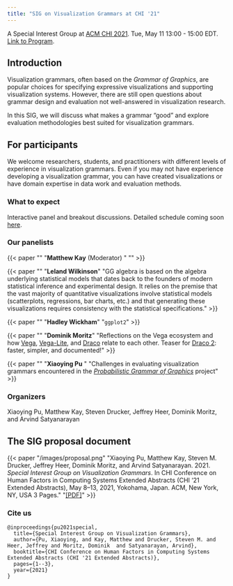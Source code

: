 ```yaml
---
title: "SIG on Visualization Grammars at CHI '21"
---
```



A Special Interest Group at [ACM CHI 2021](http://chi2021.acm.org/). Tue, May 11 13:00 - 15:00 EDT. [Link to Program](https://programs.sigchi.org/chi/2021/program/session/57295).

## Introduction

Visualization grammars, often based on the _Grammar of Graphics_, are popular choices for specifying expressive visualizations and supporting visualization systems. However, there are still open questions about grammar design and evaluation not well-answered
in visualization research. 

In this SIG, we will discuss what makes a grammar “good” and explore evaluation methodologies best suited for visualization grammars.


## For participants

We welcome researchers, students, and practitioners with different levels of experience in visualization grammars. Even if you may not have experience developing a visualization grammar, you can have created visualizations or have domain expertise in data work and evaluation methods.


### What to expect

Interactive panel and breakout discussions. Detailed schedule coming soon [here](/schedule/). 


### Our panelists

{{< paper ""
  "__Matthew Kay__ (Moderator) "
"" >}}


{{< paper ""
  "__Leland Wilkinson__"
"GG algebra is based on the algebra underlying statistical models that dates back to the founders of modern statistical inference and experimental design. It relies on the premise that the vast majority of quantitative visualizations involve statistical models (scatterplots, regressions, bar charts, etc.) and that generating these visualizations requires consistency with the statistical specifications." >}}

{{< paper ""
  "__Hadley Wickham__"
"`ggplot2`" >}}


{{< paper ""
  "__Dominik Moritz__"
"Reflections on the Vega ecosystem and how [Vega](https://vega.github.io), [Vega-Lite](https://vega.github.io/vega-lite/), and [Draco](https://uwdata.github.io/draco/) relate to each other. Teaser for [Draco 2](https://github.com/cmudig/draco2): faster, simpler, and documented!" >}}


{{< paper ""
  "__Xiaoying Pu__ "
"Challenges in evaluating visualization grammars encountered in the _[Probabilistic Grammar of Graphics](https://xiaoyingpu.github.io/project/pgog/)_ project" >}}

### Organizers

Xiaoying Pu, Matthew Kay, Steven Drucker, Jeffrey Heer, Dominik Moritz, and Arvind Satyanarayan

## The SIG proposal document

{{< paper "/images/proposal.png"
  "Xiaoying Pu, Matthew Kay, Steven M. Drucker, Jeffrey Heer, Dominik Moritz, and Arvind Satyanarayan. 2021. _Special Interest Group on Visualization Grammars_. In CHI Conference on Human Factors in Computing Systems Extended Abstracts (CHI ‘21 Extended Abstracts), May 8–13, 2021, Yokohama, Japan. ACM, New York, NY, USA 3 Pages."
"[[PDF]](/files/proposal.pdf)" >}}

### Cite us


```
@inproceedings{pu2021special,
  title={Special Interest Group on Visualization Grammars},
  author={Pu, Xiaoying, and Kay, Matthew and Drucker, Steven M. and Heer, Jeffrey and Moritz, Dominik  and Satyanarayan, Arvind},
  booktitle={CHI Conference on Human Factors in Computing Systems Extended Abstracts (CHI '21 Extended Abstracts)},
  pages={1--3},
  year={2021}
}
```

